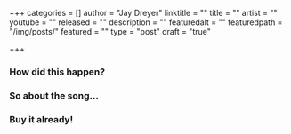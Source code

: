 +++
categories = []
author = "Jay Dreyer"
linktitle = ""
title = ""
artist = ""
youtube = ""
released = ""
description = ""
featuredalt = ""
featuredpath = "/img/posts/"
featured = ""
type = "post"
draft = "true"

+++
<!--more-->
### How did this happen?

### So about the song...

### Buy it already!
